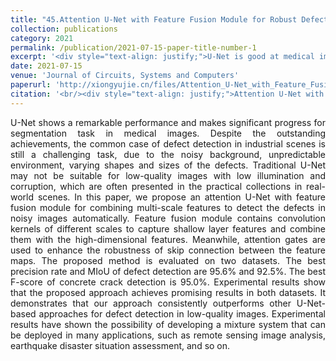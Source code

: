```yaml
---
title: "45.Attention U-Net with Feature Fusion Module for Robust Defect Detection"
collection: publications
category: 2021
permalink: /publication/2021-07-15-paper-title-number-1
excerpt: '<div style="text-align: justify;">U-Net is good at medical image segmentation but not for industrial defect detection. We propose an attention U-Net with a feature fusion module. It combines features and uses attention gates. Experiments on two datasets show it outperforms other methods and has application potential.</div>'
date: 2021-07-15
venue: 'Journal of Circuits, Systems and Computers'
paperurl: 'http://xiongyujie.cn/files/Attention_U-Net_with_Feature_Fusion_Module_for_Robust_Defect_Detection.pdf'
citation: '<br/><div style="text-align: justify;">Attention U-Net with Feature Fusion Module for Robust Defect Detection, Y.-J. Xiong*, Y.-B. Gao, H. Wu and Y. Yao, Journal of Circuits, Systems and Computers, 2021, 30 (15): 2150272</div>'
---
```


<div style="text-align: justify;">U-Net shows a remarkable performance and makes significant progress for segmentation task in medical images. Despite the outstanding achievements, the common case of defect detection in industrial scenes is still a challenging task, due to the noisy background, unpredictable environment, varying shapes and sizes of the defects. Traditional U-Net may not be suitable for low-quality images with low illumination and corruption, which are often presented in the practical collections in real-world scenes. In this paper, we propose an attention U-Net with feature fusion module for combining multi-scale features to detect the defects in noisy images automatically. Feature fusion module contains convolution kernels of different scales to capture shallow layer features and combine them with the high-dimensional features. Meanwhile, attention gates are used to enhance the robustness of skip connection between the feature maps. The proposed method is evaluated on two datasets. The best precision rate and MIoU of defect detection are 95.6% and 92.5%. The best F-score of concrete crack detection is 95.0%. Experimental results show that the proposed approach achieves promising results in both datasets. It demonstrates that our approach consistently outperforms other U-Net-based approaches for defect detection in low-quality images. Experimental results have shown the possibility of developing a mixture system that can be deployed in many applications, such as remote sensing image analysis, earthquake disaster situation assessment, and so on.</div>

<br/>
